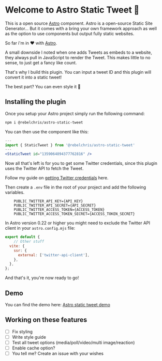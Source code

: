 # Welcome to Astro Static Tweet 👋

This is a open source [Astro](https://astro.build/) component.
Astro is a open-source Static Site Generator... But it comes with a bring your own framework approach as well as the option to use components but output fully static websites.

So far i'm in ❤️ with [Astro](https://astro.build/).

A small downside I noted when one adds Tweets as embeds to a website, they always pull in JavaScript to render the Tweet.
This makes little to no sense, to just get a fancy like count.

That's why I build this plugin.
You can input a tweet ID and this plugin will convert it into a static tweet!

The best part?
You can even style it 🤫

## Installing the plugin

Once you setup your Astro project simply run the following command:

```bash
npm i @rebelchris/astro-static-tweet
```

You can then use the component like this:

```jsx
---
import { StaticTweet } from '@rebelchris/astro-static-tweet'
---
<StaticTweet id="1359064894377762816" />
```

Now all that's left is for you to get some Twitter credentials, since this plugin uses the Twitter API to fetch the Tweet.

Follow my guide on [getting Twitter credentials](https://daily-dev-tips.com/posts/how-i-made-my-twitter-header-dynamic/) here.

Then create a `.env` file in the root of your project and add the following variables.

```text
    PUBLIC_TWITTER_API_KEY={API_KEY}
    PUBLIC_TWITTER_API_SECRET={API_SECRET}
    PUBLIC_TWITTER_ACCESS_TOKEN={ACCESS_TOKEN}
    PUBLIC_TWITTER_ACCESS_TOKEN_SECRET={ACCESS_TOKEN_SECRET}
```

In Astro version 0.22 or higher you might need to exclude the Twitter API client in your `astro.config.mjs` file:

```js
export default {
    // Other stuff
  vite: {
    ssr: {
      external: ['twitter-api-client'],
    },
  },
};
```

And that's it, you're now ready to go!

## Demo

You can find the demo here: [Astro static tweet demo](https://astro-static-tweet.netlify.app/)

## Working on these features

- [ ] Fix styling
- [ ] Write style guide
- [ ] Test all tweet options (media/poll/video/multi image/reaction)
- [ ] Enable cache option?
- [ ] You tell me? Create an issue with your wishes
